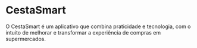 # CestaSmart
O CestaSmart é um aplicativo que combina praticidade e tecnologia, com o intuito de melhorar e transformar a experiência de compras em supermercados.
